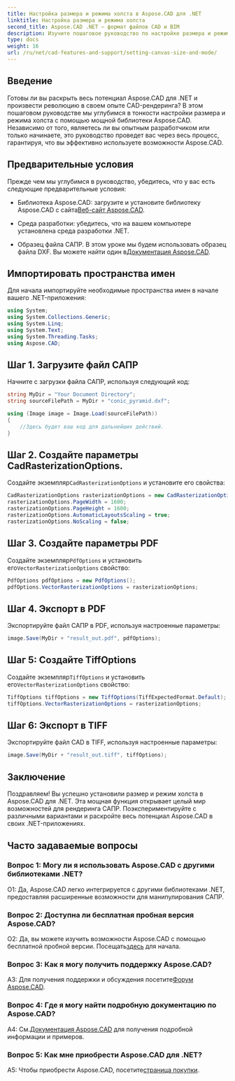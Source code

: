 ```yaml
---
title: Настройка размера и режима холста в Aspose.CAD для .NET
linktitle: Настройка размера и режима холста
second_title: Aspose.CAD .NET — формат файлов CAD и BIM
description: Изучите пошаговое руководство по настройке размера и режима холста в Aspose.CAD для .NET. С легкостью оптимизируйте рендеринг САПР с помощью этого подробного руководства.
type: docs
weight: 16
url: /ru/net/cad-features-and-support/setting-canvas-size-and-mode/
---
```

## Введение

Готовы ли вы раскрыть весь потенциал Aspose.CAD для .NET и произвести революцию в своем опыте CAD-рендеринга? В этом пошаговом руководстве мы углубимся в тонкости настройки размера и режима холста с помощью мощной библиотеки Aspose.CAD. Независимо от того, являетесь ли вы опытным разработчиком или только начинаете, это руководство проведет вас через весь процесс, гарантируя, что вы эффективно используете возможности Aspose.CAD.

## Предварительные условия

Прежде чем мы углубимся в руководство, убедитесь, что у вас есть следующие предварительные условия:

-  Библиотека Aspose.CAD: загрузите и установите библиотеку Aspose.CAD с сайта[Веб-сайт Aspose.CAD](https://releases.aspose.com/cad/net/).

- Среда разработки: убедитесь, что на вашем компьютере установлена среда разработки .NET.

-  Образец файла САПР. В этом уроке мы будем использовать образец файла DXF. Вы можете найти один в[Документация Aspose.CAD](https://reference.aspose.com/cad/net/).

## Импортировать пространства имен

Для начала импортируйте необходимые пространства имен в начале вашего .NET-приложения:

```csharp
using System;
using System.Collections.Generic;
using System.Linq;
using System.Text;
using System.Threading.Tasks;
using Aspose.CAD;
```

## Шаг 1. Загрузите файл САПР

Начните с загрузки файла САПР, используя следующий код:

```csharp
string MyDir = "Your Document Directory";
string sourceFilePath = MyDir + "conic_pyramid.dxf";

using (Image image = Image.Load(sourceFilePath))
{
    //Здесь будет ваш код для дальнейших действий.
}
```

## Шаг 2. Создайте параметры CadRasterizationOptions.

 Создайте экземпляр`CadRasterizationOptions` и установите его свойства:

```csharp
CadRasterizationOptions rasterizationOptions = new CadRasterizationOptions();
rasterizationOptions.PageWidth = 1600;
rasterizationOptions.PageHeight = 1600;
rasterizationOptions.AutomaticLayoutsScaling = true;
rasterizationOptions.NoScaling = false;
```

## Шаг 3. Создайте параметры PDF

 Создайте экземпляр`PdfOptions` и установить его`VectorRasterizationOptions` свойство:

```csharp
PdfOptions pdfOptions = new PdfOptions();
pdfOptions.VectorRasterizationOptions = rasterizationOptions;
```

## Шаг 4. Экспорт в PDF

Экспортируйте файл САПР в PDF, используя настроенные параметры:

```csharp
image.Save(MyDir + "result_out.pdf", pdfOptions);
```

## Шаг 5: Создайте TiffOptions

 Создайте экземпляр`TiffOptions` и установить его`VectorRasterizationOptions` свойство:

```csharp
TiffOptions tiffOptions = new TiffOptions(TiffExpectedFormat.Default);
tiffOptions.VectorRasterizationOptions = rasterizationOptions;
```

## Шаг 6: Экспорт в TIFF

Экспортируйте файл CAD в TIFF, используя настроенные параметры:

```csharp
image.Save(MyDir + "result_out.tiff", tiffOptions);
```

## Заключение

Поздравляем! Вы успешно установили размер и режим холста в Aspose.CAD для .NET. Эта мощная функция открывает целый мир возможностей для рендеринга САПР. Поэкспериментируйте с различными вариантами и раскройте весь потенциал Aspose.CAD в своих .NET-приложениях.

## Часто задаваемые вопросы

### Вопрос 1: Могу ли я использовать Aspose.CAD с другими библиотеками .NET?

О1: Да, Aspose.CAD легко интегрируется с другими библиотеками .NET, предоставляя расширенные возможности для манипулирования САПР.

### Вопрос 2: Доступна ли бесплатная пробная версия Aspose.CAD?

 О2: Да, вы можете изучить возможности Aspose.CAD с помощью бесплатной пробной версии. Посещать[здесь](https://releases.aspose.com/) для начала.

### Вопрос 3: Как я могу получить поддержку Aspose.CAD?

 A3: Для получения поддержки и обсуждения посетите[Форум Aspose.CAD](https://forum.aspose.com/c/cad/19).

### Вопрос 4: Где я могу найти подробную документацию по Aspose.CAD?

 А4: См.[Документация Aspose.CAD](https://reference.aspose.com/cad/net/) для получения подробной информации и примеров.

### Вопрос 5: Как мне приобрести Aspose.CAD для .NET?

 A5: Чтобы приобрести Aspose.CAD, посетите[страница покупки](https://purchase.aspose.com/buy).